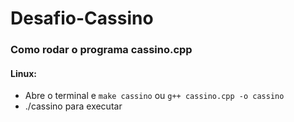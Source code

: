 # Desafio-Cassino
### Como rodar o programa cassino.cpp
#### Linux:
* Abre o terminal e `make cassino` ou `g++ cassino.cpp -o cassino`
* ./cassino para executar

